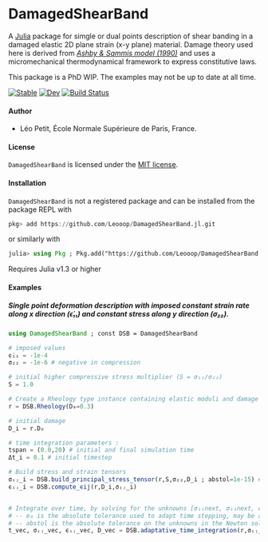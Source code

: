 # DamagedShearBand

A [Julia](http://julialang.org) package for simgle or dual points description of shear banding in a damaged elastic 2D plane strain (x-y plane) material. Damage theory used here is derived from [*Ashby & Sammis model (1990)*](https://link.springer.com/article/10.1007/BF00878002) and uses a micromechanical thermodynamical framework to express constitutive laws. 

This package is a PhD WIP. The examples may not be up to date at all time.

[![Stable](https://img.shields.io/badge/docs-stable-blue.svg)](https://Leooop.github.io/DamagedShearBand.jl/stable)
[![Dev](https://img.shields.io/badge/docs-dev-blue.svg)](https://Leooop.github.io/DamagedShearBand.jl/dev)
[![Build Status](https://github.com/Leooop/DamagedShearBand.jl/workflows/CI/badge.svg)](https://github.com/Leooop/DamagedShearBand.jl/actions)

#### Author
- Léo Petit, École Normale Supérieure de Paris, France.

#### License

`DamagedShearBand` is licensed under the [MIT license](./LICENSE.md).

#### Installation

`DamagedShearBand` is not a registered package and can be installed from the package REPL with
```julia
pkg> add https://github.com/Leooop/DamagedShearBand.jl.git
```
or similarly with
```julia
julia> using Pkg ; Pkg.add("https://github.com/Leooop/DamagedShearBand.jl.git")
```
Requires Julia v1.3 or higher

#### Examples

##### Single point deformation description with imposed constant strain rate along x direction (ϵ̇₁₁) and constant stress along y direction (σ₂₂).

```julia
using DamagedShearBand ; const DSB = DamagedShearBand

# imposed values
ϵ̇₁₁ = -1e-4
σ₂₂ = -1e-6 # negative in compression

# initial higher compressive stress multiplier (S = σ₁₁/σ₂₂)
S = 1.0

# Create a Rheology type instance containing elastic moduli and damage parameters. Change default values by  supplying keywords arguments.
r = DSB.Rheology(D₀=0.3) 

# initial damage
D_i = r.D₀

# time integration parameters :
tspan = (0.0,20) # initial and final simulation time
Δt_i = 0.1 # initial timestep

# Build stress and strain tensors 
σᵢⱼ_i = DSB.build_principal_stress_tensor(r,S,σ₂₂,D_i ; abstol=1e-15) # takes care of the plane strain constraint by solving non linear out of plane strain wrt σ₃₃ using Newton algorithm
ϵᵢⱼ_i = DSB.compute_ϵij(r,D_i,σᵢⱼ_i)


# Integrate over time, by solving for the unknowns [σ₁₁next, σ₃₃next, ϵ₂₂next] at each timestep
# -- e₀ is the absolute tolerance used to adapt time stepping, may be a scalar or a NamedTuple with keys (D,σ,ϵ)
# -- abstol is the absolute tolerance on the unknowns in the Newton solver 
t_vec, σᵢⱼ_vec, ϵᵢⱼ_vec, D_vec = DSB.adaptative_time_integration(r,σᵢⱼ_i,ϵᵢⱼ_i,D_i,ϵ̇₁₁,Δt_i,tspan ; abstol=1e-12, time_maxiter=nothing, newton_maxiter=100, e₀=(D=1e-4, σ=1.0, ϵ=1e-6))

```